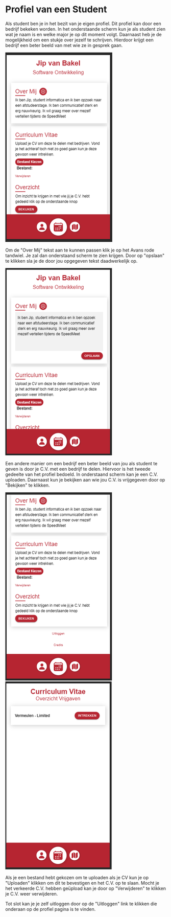 # Profiel van een Student

Als student ben je in het bezit van je eigen profiel. Dit profiel kan door een bedrijf bekeken worden.
In het onderstaande scherm kun je als student zien wat je naam is en welke major je op dit moment volgt.
Daarnaast heb je de mogelijkheid om een stukje over jezelf te schrijven. Hierdoor krijgt een bedrijf een beter beeld van met wie ze in gesprek gaan.

![Studenten Profiel](../media/app-profiel.png)

Om de "Over Mij" tekst aan te kunnen passen klik je op het Avans rode tandwiel. Je zal dan onderstaand scherm te zien krijgen. Door op "opslaan" te klikken sla je de door jou opgegeven tekst daadwerkelijk op.

![Studenten Profiel Aanpassen](../media/app-profiel-aanpassen.png)

Een andere manier om een bedrijf een beter beeld van jou als student te geven is door je C.V. met een bedrijf te delen. Hiervoor is het tweede gedeelte van het profiel bedoeld. In onderstaand scherm kan je een C.V. uploaden. Daarnaast kun je bekijken aan wie jou C.V. is vrijgegeven door op "Bekijken" te klikken.

![Studenten CV](../media/app-profiel-onder.png)
![Studenten CV Vrijgave](../media/app-lijst-met-gedeelde-cvs.png)

Als je een bestand hebt gekozen om te uploaden als je CV kun je op "Uploaden" klikken om dit te bevestigen en het C.V. op te slaan. Mocht je het verkeerde C.V. hebben geüpload kan je door op "Verwijderen" te klikken je C.V. weer verwijderen.

Tot slot kan je je zelf uitloggen door op de "Uitloggen" link te klikken die onderaan op de profiel pagina is te vinden.
